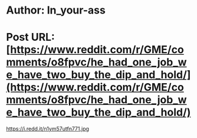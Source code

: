 # Author: In_your-ass
# Post URL: [https://www.reddit.com/r/GME/comments/o8fpvc/he_had_one_job_we_have_two_buy_the_dip_and_hold/](https://www.reddit.com/r/GME/comments/o8fpvc/he_had_one_job_we_have_two_buy_the_dip_and_hold/)


https://i.redd.it/n1ym57utfn771.jpg